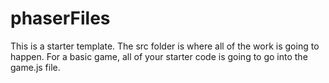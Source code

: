 # phaserFiles
This is a starter template. The src folder is where all of the work is going to happen. 
For a basic game, all of your starter code is going to go into the game.js file. 
